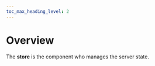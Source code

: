 ```yaml
---
toc_max_heading_level: 2
---
```


# Overview

The **store** is the component who manages the server state.
